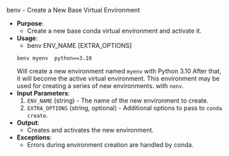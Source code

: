 benv - Create a New Base Virtual Environment
- **Purpose**:
  - Create a new base conda virtual environment and activate it.
- **Usage**: 
  - benv ENV_NAME [EXTRA_OPTIONS]
  ```code
  benv myenv  python==3.10
  ```
  Will create a new environment named `myenv` with Python 3.10
  After that, it will become the active virtual environment. This environment may be used for creating a series of new environments. with `nenv`.
- **Input Parameters**: 
  1. `ENV_NAME` (string) - The name of the new environment to create.
  2. `EXTRA_OPTIONS` (string, optional) - Additional options to pass to `conda create`.
- **Output**: 
  - Creates and activates the new environment.
- **Exceptions**: 
  - Errors during environment creation are handled by conda.

